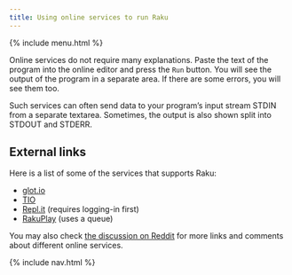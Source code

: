 ```yaml
---
title: Using online services to run Raku
---
```


{% include menu.html %}

Online services do not require many explanations. Paste the text of the program into the online editor and press the `Run` button. You will see the output of the program in a separate area. If there are some errors, you will see them too. 

Such services can often send data to your program’s input stream STDIN from a separate textarea. Sometimes, the output is also shown split into STDOUT and STDERR.

## External links

Here is a list of some of the services that supports Raku:

* [glot.io](https://glot.io/new/raku)
* [TIO](https://tio.run/#perl6)
* [Repl.it](https://repl.it/new/raku) (requires logging-in first)
* [RakuPlay](https://rakudist.raku.org/play/) (uses a queue)

You may also check [the discussion on Reddit](https://www.reddit.com/r/rakulang/comments/kj63dq/glotio_now_supports_raku/ggxow6n/) for more links and comments about different online services.

{% include nav.html %}

